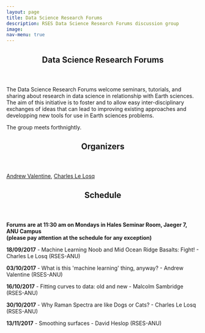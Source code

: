 ```yaml
---
layout: page
title: Data Science Research Forums
description: RSES Data Science Research Forums discussion group
image: 
nav-menu: true
--- 
```


<section id="main" class="style2">
	<div class="inner">
		<header class="major">
			<h1>Data Science Research Forums</h1>
		</header>
		<p>The Data Science Research Forums welcome seminars, tutorials, and sharing about research in data science in relationship with Earth sciences. The aim of this initiative is to foster and to allow easy inter-disciplinary exchanges of ideas that can lead to improving existing approaches and developping new tools for use in Earth sciences problems.</p>
		<p>The group meets forthnightly.</p>
		<header class="minor">
			<h2>Organizers</h2>
		</header>
		<a href="http://rses.anu.edu.au/~andrewv/">Andrew Valentine</a>,
		<a href="http://rses.anu.edu.au/people/charles-le-losq">Charles Le Losq</a>
		<p></p>
		<header class="minor">
			<h2>Schedule</h2>
		</header>
		<p> <b>Forums are at 11:30 am on Mondays in Hales Seminar Room, Jaeger 7, ANU Campus <br>(please pay attention at the schedule for any exception)</b></p>
		<p> <b>18/09/2017</b> - Machine Learning Noob and Mid Ocean Ridge Basalts: Fight! - Charles Le Losq (RSES-ANU) </p>
		<p> <b>03/10/2017</b> - What is this 'machine learning' thing, anyway? - Andrew Valentine (RSES-ANU)</p>
		<p> <b>16/10/2017</b> - Fitting curves to data: old and new - Malcolm Sambridge (RSES-ANU)</p>
		<p> <b>30/10/2017</b> - Why Raman Spectra are like Dogs or Cats? - Charles Le Losq (RSES-ANU)</p>
		<p> <b>13/11/2017</b> - Smoothing surfaces - David Heslop (RSES-ANU)</p>
	</div>
</section>
